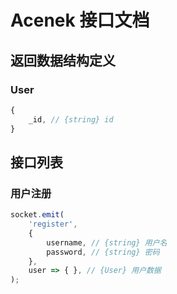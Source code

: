 # Acenek 接口文档

## 返回数据结构定义

### User

```js
{
    _id, // {string} id
}
```

## 接口列表

### 用户注册

```js
socket.emit(
    'register',
    {
        username, // {string} 用户名
        password, // {string} 密码
    },
    user => { }, // {User} 用户数据
);
```
